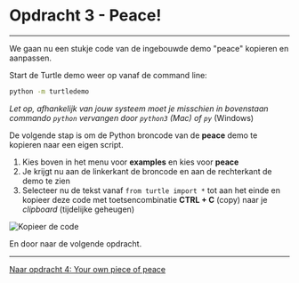 # Opdracht 3 - Peace!

---

We gaan nu een stukje code van de ingebouwde demo "peace" kopieren en aanpassen.

Start de Turtle demo weer op vanaf de command line:

```bash
python -m turtledemo
```

*Let op, afhankelijk van jouw systeem moet je misschien in bovenstaan commando `python` vervangen door `python3` (Mac) of `py`* (Windows)

De volgende stap is om de Python broncode van de **peace** demo te kopieren naar een eigen script. 

1. Kies boven in het menu voor **examples** en kies voor **peace**
2. Je krijgt nu aan de linkerkant de broncode en aan de rechterkant de demo te zien
3. Selecteer nu de tekst vanaf ```from turtle import *``` tot aan het einde en kopieer deze code met toetsencombinatie **CTRL + C** (copy) naar je *clipboard* (tijdelijke geheugen)


![Kopieer de code](turtle_opdracht_01_copycode.gif)


En door naar de volgende opdracht. 

---
[Naar opdracht 4: Your own piece of peace ](turtle_opdracht_02.md)




